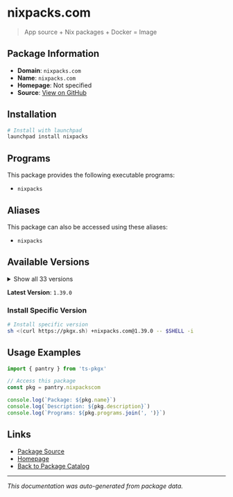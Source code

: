 # nixpacks.com

> App source + Nix packages + Docker = Image

## Package Information

- **Domain**: `nixpacks.com`
- **Name**: `nixpacks.com`
- **Homepage**: Not specified
- **Source**: [View on GitHub](https://github.com/pkgxdev/pantry/tree/main/projects/nixpacks.com/package.yml)

## Installation

```bash
# Install with launchpad
launchpad install nixpacks
```

## Programs

This package provides the following executable programs:

- `nixpacks`

## Aliases

This package can also be accessed using these aliases:

- `nixpacks`

## Available Versions

<details>
<summary>Show all 33 versions</summary>

- `1.39.0`, `1.38.0`, `1.37.0`, `1.36.0`, `1.35.0`
- `1.34.1`, `1.34.0`, `1.33.0`, `1.32.0`, `1.31.0`
- `1.30.0`, `1.29.1`, `1.29.0`, `1.28.1`, `1.28.0`
- `1.27.1`, `1.27.0`, `1.26.1`, `1.26.0`, `1.25.0`
- `1.24.6`, `1.24.5`, `1.24.4`, `1.24.3`, `1.24.2`
- `1.24.1`, `1.24.0`, `1.23.0`, `1.22.0`, `1.21.3`
- `1.21.2`, `1.21.1`, `1.21.0`

</details>

**Latest Version**: `1.39.0`

### Install Specific Version

```bash
# Install specific version
sh <(curl https://pkgx.sh) +nixpacks.com@1.39.0 -- $SHELL -i
```

## Usage Examples

```typescript
import { pantry } from 'ts-pkgx'

// Access this package
const pkg = pantry.nixpackscom

console.log(`Package: ${pkg.name}`)
console.log(`Description: ${pkg.description}`)
console.log(`Programs: ${pkg.programs.join(', ')}`)
```

## Links

- [Package Source](https://github.com/pkgxdev/pantry/tree/main/projects/nixpacks.com/package.yml)
- [Homepage](#)
- [Back to Package Catalog](../package-catalog.md)

---

*This documentation was auto-generated from package data.*
